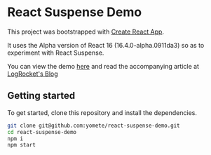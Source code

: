 # React Suspense Demo

This project was bootstrapped with [Create React App](https://github.com/facebookincubator/create-react-app).

It uses the Alpha version of React 16 (16.4.0-alpha.0911da3) so as to experiment with React Suspense.

You can view the demo [here](https://build-uzpsujvyrl.now.sh/) and read the accompanying article at [LogRocket's Blog](https://blog.logrocket.com/async-rendering-in-react-with-suspense-5d0eaac886c8)

## Getting started

To get started, clone this repository and install the dependencies.

```bash
git clone git@github.com:yomete/react-suspense-demo.git
cd react-suspense-demo
npm i
npm start
```
